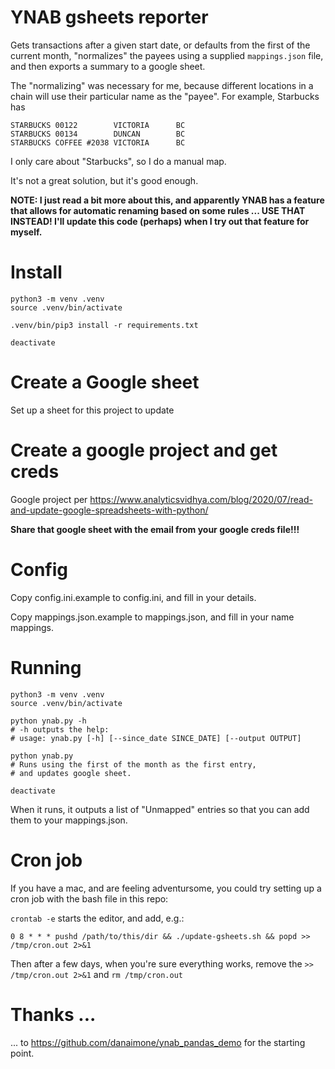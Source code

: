 # YNAB gsheets reporter

Gets transactions after a given start date, or defaults from the first
of the current month, "normalizes" the payees using a supplied
`mappings.json` file, and then exports a summary to a google sheet.

The "normalizing" was necessary for me, because different locations in
a chain will use their particular name as the "payee".  For example, Starbucks has

```
STARBUCKS 00122        VICTORIA      BC
STARBUCKS 00134        DUNCAN        BC
STARBUCKS COFFEE #2038 VICTORIA      BC
```

I only care about "Starbucks", so I do a manual map.

It's not a great solution, but it's good enough.

**NOTE: I just read a bit more about this, and apparently YNAB has a
feature that allows for automatic renaming based on some rules ... USE
THAT INSTEAD!  I'll update this code (perhaps) when I try out that
feature for myself.**


# Install

```
python3 -m venv .venv
source .venv/bin/activate

.venv/bin/pip3 install -r requirements.txt

deactivate
```

# Create a Google sheet

Set up a sheet for this project to update

# Create a google project and get creds

Google project per https://www.analyticsvidhya.com/blog/2020/07/read-and-update-google-spreadsheets-with-python/

**Share that google sheet with the email from your google creds file!!!**

# Config

Copy config.ini.example to config.ini, and fill in your details.

Copy mappings.json.example to mappings.json, and fill in your name mappings.

# Running

```
python3 -m venv .venv
source .venv/bin/activate

python ynab.py -h
# -h outputs the help:
# usage: ynab.py [-h] [--since_date SINCE_DATE] [--output OUTPUT]

python ynab.py
# Runs using the first of the month as the first entry,
# and updates google sheet.

deactivate
```

When it runs, it outputs a list of "Unmapped" entries so that you can
add them to your mappings.json.

# Cron job

If you have a mac, and are feeling adventursome, you could try setting up a cron job with the bash file in this repo:

`crontab -e` starts the editor, and add, e.g.:

```
0 8 * * * pushd /path/to/this/dir && ./update-gsheets.sh && popd >> /tmp/cron.out 2>&1
```

Then after a few days, when you're sure everything works, remove the `>> /tmp/cron.out 2>&1` and `rm /tmp/cron.out`

# Thanks ...

... to https://github.com/danaimone/ynab_pandas_demo for the starting
point.
